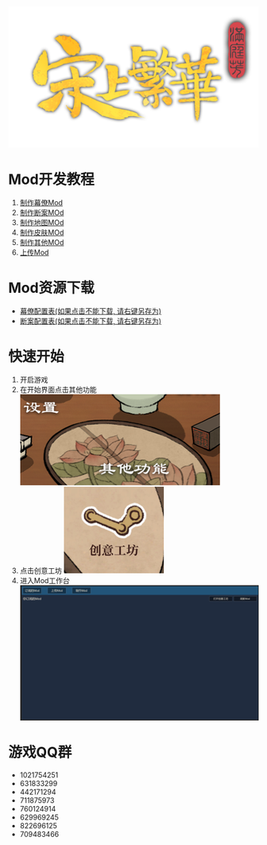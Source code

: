 ![logo](/images/logo_big.png#pic_center)
# Mod开发教程
1. [制作幕僚Mod](/StaffMod.md)
1. [制作断案MOd](/CaseMod.md)
1. [制作地图MOd](/MapMod.md)
1. [制作皮肤MOd](/SkinMod.md)
1. [制作其他MOd](/OtherMod.md)
1. [上传Mod](/UploadMod.md)
# Mod资源下载
- [幕僚配置表(如果点击不能下载, 请右键另存为)](/Asset/Staff.xlsx)
- [断案配置表(如果点击不能下载, 请右键另存为)](/Asset/Case.xlsx)
# 快速开始
   1. 开启游戏
   2. 在开始界面点击其他功能
   ![](/images/QQ截图20240226174548.png)
   3. 点击创意工坊
   ![](/images/QQ截图20240226174613.png)
   4. 进入Mod工作台
   ![](/images/QQ截图20240226174650.png)
# 游戏QQ群
- 1021754251
- 631833299
- 442171294
- 711875973
- 760124914
- 629969245
- 822696125
- 709483466